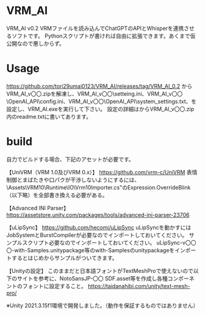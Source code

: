 # VRM_AI
VRM_AI v0.2
VRMファイルを読み込んでChatGPTのAPIとWhisperを連携させるソフトです。
Pythonスクリプトが書ければ自由に拡張できます。あくまで仮公開なので悪しからず。

# Usage
https://github.com/tori29umai0123/VRM_AI/releases/tag/VRM_AI_0.2
からVRM_AI_v〇〇.zipを解凍し、VRM_AI_v〇〇\setteing.ini、VRM_AI_v〇〇\OpenAI_API\config.ini、VRM_AI_v〇〇\OpenAI_API\system_settings.txt、を設定し、VRM_AI.exeを実行して下さい。
設定の詳細はからVRM_AI_v〇〇.zip内のreadme.txtに書いてあります。

# build
自力でビルドする場合、下記のアセットが必要です。

【UniVRM（VRM 1.0及びVRM 0.x）】
https://github.com/vrm-c/UniVRM
表情制御とまばたきや口パクが干渉しないようにするには、\Assets\VRM10\Runtime\IO\Vrm10Importer.cs"のExpression.OverrideBlink（以下略）を全部書き換える必要がある。

【Advanced INI Parser】
https://assetstore.unity.com/packages/tools/advanced-ini-parser-23706

【uLipSync】
https://github.com/hecomi/uLipSync
uLipSyncを動かすにはJobSystemとBurstCompilerが必要なのでインポートしておいてください。
サンプルスクリプト必要なのでインポートしておいてください。
 uLipSync-v〇〇〇-with-Samples.unitypackage等のwith-Samplesのunitypackageをインポートするとはじめからサンプルがついてきます。

【Unityの設定】
このままだと日本語フォントがTextMeshProで使えないので以下のサイトを参考に、NotoSansJP-〇〇 SDF.asset等を作成し各種コンポーネントのフォントに設定すること。 
https://taidanahibi.com/unity/text-mesh-pro/

※Unity 2021.3.15f1環境で開発しました。（動作を保証するものではありません）
